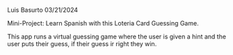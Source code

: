 Luis Basurto 
03/21/2024

Mini-Project: Learn Spanish with this Loteria Card Guessing Game.

This app runs a virtual guessing game where the user is given a hint and the 
user puts their guess, if their guess ir right they win.
